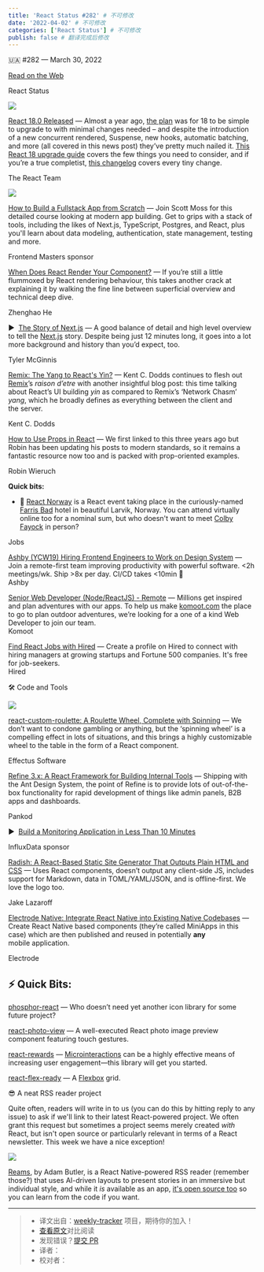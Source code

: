 ```yaml
---
title: 'React Status #282' # 不可修改
date: '2022-04-02' # 不可修改
categories: ['React Status'] # 不可修改
publish: false # 翻译完成后修改
---
```


<!--以上是预览信息，图片一张或限制百字左右，前者优先，全文请使用二级及以下标题-->
<!-- more -->

🇺🇦 #​282 — March 30, 2022

[Read on the Web](https://react.statuscode.com/link/121609/web)

React Status

[![](https://res.cloudinary.com/cpress/image/upload/w_1280,e_sharpen:60/n1n2u0zooxomno8ozn7i.jpg)](https://react.statuscode.com/link/121610/web)

[React 18.0 Released](https://react.statuscode.com/link/121610/web "reactjs.org") — Almost a year ago, [the plan](https://react.statuscode.com/link/121611/web) was for 18 to be simple to upgrade to with minimal changes needed – and despite the introduction of a new concurrent rendered, Suspense, new hooks, automatic batching, and more (all covered in this news post) they’ve pretty much nailed it. [This React 18 upgrade guide](https://react.statuscode.com/link/121612/web) covers the few things you need to consider, and if you’re a true completist, [this changelog](https://react.statuscode.com/link/121613/web) covers every tiny change.

The React Team

[![](https://copm.s3.amazonaws.com/bbfe734d.jpg)](https://react.statuscode.com/link/121614/web)

[How to Build a Fullstack App from Scratch](https://react.statuscode.com/link/121614/web "frontendmasters.com") — Join Scott Moss for this detailed course looking at modern app building. Get to grips with a stack of tools, including the likes of Next.js, TypeScript, Postgres, and React, plus you'll learn about data modeling, authentication, state management, testing and more.

Frontend Masters sponsor

[When Does React Render Your Component?](https://react.statuscode.com/link/121615/web "www.zhenghao.io") — If you’re still a little flummoxed by React rendering behaviour, this takes another crack at explaining it by walking the fine line between superficial overview and technical deep dive.

Zhenghao He

▶  [The Story of Next.js](https://react.statuscode.com/link/121616/web "www.youtube.com") — A good balance of detail and high level overview to tell the [Next.js](https://react.statuscode.com/link/121617/web) story. Despite being just 12 minutes long, it goes into a lot more background and history than you’d expect, too.

Tyler McGinnis

[Remix: The Yang to React's Yin?](https://react.statuscode.com/link/121618/web "kentcdodds.com") — Kent C. Dodds continues to flesh out [Remix](https://react.statuscode.com/link/121619/web)’s _raison d’etre_ with another insightful blog post: this time talking about React’s UI building _yin_ as compared to Remix’s ‘Network Chasm’ _yang_, which he broadly defines as everything between the client and the server.

Kent C. Dodds

[How to Use Props in React](https://react.statuscode.com/link/121620/web "www.robinwieruch.de") — We first linked to this three years ago but Robin has been updating his posts to modern standards, so it remains a fantastic resource now too and is packed with prop-oriented examples.

Robin Wieruch

**Quick bits:**

*   📅 [React Norway](https://react.statuscode.com/link/121621/web) is a React event taking place in the curiously-named [Farris Bad](https://react.statuscode.com/link/121622/web) hotel in beautiful Larvik, Norway. You can attend virtually online too for a nominal sum, but who doesn't want to meet [Colby Fayock](https://react.statuscode.com/link/121623/web) in person?

Jobs

[Ashby (YCW19) Hiring Frontend Engineers to Work on Design System](https://react.statuscode.com/link/121624/web) — Join a remote-first team improving productivity with powerful software. <2h meetings/wk. Ship >8x per day. CI/CD takes <10min 🚀  
Ashby

[Senior Web Developer (Node/ReactJS) - Remote](https://react.statuscode.com/link/121625/web) — Millions get inspired and plan adventures with our apps. To help us make [komoot.com](https://react.statuscode.com/link/121626/web) the place to go to plan outdoor adventures, we’re looking for a one of a kind Web Developer to join our team.  
Komoot

[Find React Jobs with Hired](https://react.statuscode.com/link/121627/web) — Create a profile on Hired to connect with hiring managers at growing startups and Fortune 500 companies. It's free for job-seekers.  
Hired

🛠 Code and Tools

[![](https://res.cloudinary.com/cpress/image/upload/w_1280,e_sharpen:60/qvagnfjdkppgocsbytjj.jpg)](https://react.statuscode.com/link/121628/web)

[react-custom-roulette: A Roulette Wheel, Complete with Spinning](https://react.statuscode.com/link/121628/web "github.com") — We don’t want to condone gambling or anything, but the ‘spinning wheel’ is a compelling effect in lots of situations, and this brings a highly customizable wheel to the table in the form of a React component.

Effectus Software

[Refine 3.x: A React Framework for Building Internal Tools](https://react.statuscode.com/link/121629/web "github.com") — Shipping with the Ant Design System, the point of Refine is to provide lots of out-of-the-box functionality for rapid development of things like admin panels, B2B apps and dashboards.

Pankod

▶  [Build a Monitoring Application in Less Than 10 Minutes](https://react.statuscode.com/link/121630/web "www.influxdata.com")

InfluxData sponsor

[Radish: A React-Based Static Site Generator That Outputs Plain HTML and CSS](https://react.statuscode.com/link/121631/web "radishjs.com") — Uses React components, doesn’t output any client-side JS, includes support for Markdown, data in TOML/YAML/JSON, and is offline-first. We love the logo too.

Jake Lazaroff

[Electrode Native: Integrate React Native into Existing Native Codebases](https://react.statuscode.com/link/121632/web "github.com") — Create React Native based components (they’re called MiniApps in this case) which are then published and reused in potentially **any** mobile application.

Electrode

⚡️ Quick Bits:
--------------

[phosphor-react](https://react.statuscode.com/link/121633/web) — Who doesn’t need yet another icon library for some future project?

[react-photo-view](https://react.statuscode.com/link/121634/web) — A well-executed React photo image preview component featuring touch gestures.

[react-rewards](https://react.statuscode.com/link/121635/web) — [Microinteractions](https://react.statuscode.com/link/121636/web) can be a highly effective means of increasing user engagement—this library will get you started.

[react-flex-ready](https://react.statuscode.com/link/121637/web) — A [Flexbox](https://react.statuscode.com/link/121638/web) grid.

😎 A neat RSS reader project

Quite often, readers will write in to us (you can do this by hitting reply to any issue) to ask if we'll link to their latest React-powered project. We often grant this request but sometimes a project seems merely created _with_ React, but isn't open source or particularly relevant in terms of a React newsletter. This week we have a nice exception!

[![](https://res.cloudinary.com/cpress/image/upload/w_1280,e_sharpen:60/lmcsy49oky7lz97gjikp.jpg)](https://react.statuscode.com/link/121639/web)

[Reams](https://react.statuscode.com/link/121639/web), by Adam Butler, is a React Native-powered RSS reader (remember those?) that uses AI-driven layouts to present stories in an immersive but individual style, and while it _is_ available as an app, [it's open source too](https://react.statuscode.com/link/121640/web) so you can learn from the code if you want.

---
> * 译文出自：[weekly-tracker](https://github.com/FEDarling/weekly-tracker) 项目，期待你的加入！
> * [查看原文](https://react.statuscode.com/issues/282)对比阅读
> * 发现错误？[提交 PR](https://github.com/FEDarling/weekly-tracker/blob/main/weeklys/react_status/282)
> * 译者：
> * 校对者：
